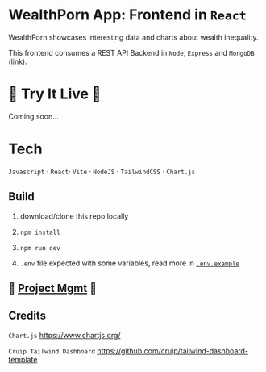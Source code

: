 # WealthPorn App: Frontend in `React`

WealthPorn showcases interesting data and charts about wealth inequality.

This frontend consumes a REST API Backend in `Node`, `Express` and `MongoDB` ([link](https://github.com/0xadri/wealth-porn-backend-restapi)).

# 🚀 Try It Live 🚀

Coming soon...

# Tech

`Javascript` · `React`· `Vite` · `NodeJS` · `TailwindCSS` · `Chart.js`

## Build

1. download/clone this repo locally

2. `npm install`

3. `npm run dev`

4. `.env` file expected with some variables, read more in [`.env.example`](./.env.example)

## 🎯 [Project Mgmt](./PRJ_MGMT.md) 🎯

## Credits

`Chart.js` https://www.chartjs.org/

`Cruip Tailwind Dashboard` https://github.com/cruip/tailwind-dashboard-template
